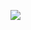 <!--
id: 27902627377
link: http://blog.hengkiardo.com/post/27902627377/facebook-mobile-infographic
slug: facebook-mobile-infographic
date: Tue Jul 24 2012 17:49:02 GMT+0700 (WIT)
publish: 2012-07-024
tags: 
title: Facebook Hits 488 Million Mobile Users [Infographic]
-->


![](http://31.media.tumblr.com/tumblr_m7nvdqeoFZ1qblnnoo1_1280.jpg)

